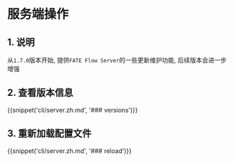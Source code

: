# 服务端操作

## 1. 说明

从`1.7.0`版本开始, 提供`FATE Flow Server`的一些更新维护功能, 后续版本会进一步增强

## 2. 查看版本信息

{{snippet('cli/server.zh.md', '### versions')}}

## 3. 重新加载配置文件

{{snippet('cli/server.zh.md', '### reload')}}